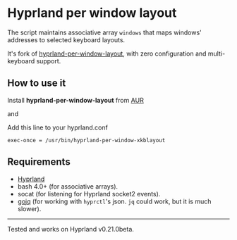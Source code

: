 # Hyprland per window layout

The script maintains associative array `windows` that maps windows' addresses to selected keyboard layouts.

It's fork of [hyprland-per-window-layout](https://github.com/MahouShoujoMivutilde/hyprland-per-window-layout), with zero configuration and multi-keyboard support.

## How to use it

Install **hyprland-per-window-layout** from [AUR](https://aur.archlinux.org/packages/hyprland-per-window-layout)

and

Add this line to your hyprland.conf

```
exec-once = /usr/bin/hyprland-per-window-xkblayout
```

## Requirements

* [Hyprland](https://github.com/hyprwm/Hyprland)
* bash 4.0+ (for associative arrays).
* socat (for listening for Hyprland socket2 events).
* [gojq](https://github.com/itchyny/gojq) (for working with `hyprctl`'s json. `jq` could work, but it is much slower).

-----

Tested and works on Hyprland v0.21.0beta.
